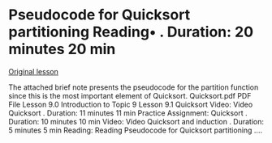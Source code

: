 # Pseudocode for Quicksort partitioning Reading• . Duration: 20 minutes 20 min

[Original lesson](https://www.coursera.org/learn/uol-algorithms-and-data-structures-1/supplement/64dPg/pseudocode-for-quicksort-partitioning)

The attached brief note presents the pseudocode for the partition function since this is the most important element of Quicksort. Quicksort.pdf PDF File Lesson 9.0 Introduction to Topic 9 Lesson 9.1 Quicksort Video: Video Quicksort . Duration: 11 minutes 11 min Practice Assignment: Quicksort . Duration: 10 minutes 10 min Video: Video Quicksort and induction . Duration: 5 minutes 5 min Reading: Reading Pseudocode for Quicksort partitioning ....

